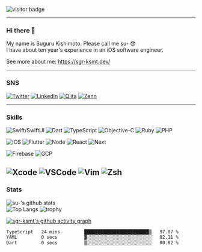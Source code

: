 ![visitor badge](https://visitor-badge.glitch.me/badge?page_id=sgr-ksmt.visitor-badge)

--- 

### Hi there 👋

My name is Suguru Kishimoto. Please call me su- 😎  
I have about ten year's experience in an iOS software engineer.  


See more about me: https://sgr-ksmt.dev/

---
### SNS
[![Twitter](https://img.shields.io/badge/Twitter-00acee.svg?style=for-the-badge&logo=twitter&logoColor=white)](https://twitter.com/_sgr_ksmt)
[![LinkedIn](https://img.shields.io/badge/LinkedIn-0072b1.svg?style=for-the-badge&logo=linkedin&logoColor=white)](https://www.linkedin.com/in/sgr-ksmt/)
[![Qiita](https://img.shields.io/badge/Qiita-55C500.svg?style=for-the-badge&logo=qiita&logoColor=white)](https://qiita.com/sgr-ksmt)
[![Zenn](https://img.shields.io/badge/Zenn-3EA8FF.svg?style=for-the-badge&logo=zenn&logoColor=white)](https://zenn.dev/sgr_ksmt)

---

### Skills

![Swift/SwiftUI](https://img.shields.io/badge/Swift/SwiftUI-ffac45.svg?style=for-the-badge&logo=swift&logoColor=black) 
![Dart](https://img.shields.io/badge/Dart-00b4ab.svg?style=for-the-badge&logo=dart&logoColor=white) 
![TypeScript](https://img.shields.io/badge/TypeScript-3178C6.svg?style=for-the-badge&logo=typescript&logoColor=white) 
![Objective-C](https://img.shields.io/badge/Objective--c-blue.svg?style=for-the-badge&logo=apple)
![Ruby](https://img.shields.io/badge/Ruby-CC342D.svg?style=for-the-badge&logo=ruby)
![PHP](https://img.shields.io/badge/PHP-777BB4.svg?style=for-the-badge&logo=PHP)

![iOS](https://img.shields.io/badge/iOS-blue.svg?style=for-the-badge&logo=ios)
![Flutter](https://img.shields.io/badge/Flutter-0175c2.svg?style=for-the-badge&logo=flutter)
![Node](https://img.shields.io/badge/Node.js-339933.svg?style=for-the-badge&logo=Node.js&logoColor=white)
![React](https://img.shields.io/badge/React.js-00d8ff.svg?style=for-the-badge&logo=react&logoColor=white)
![Next](https://img.shields.io/badge/Next.js-ffffff.svg?style=for-the-badge&logo=Next.js&logoColor=black)

![Firebase](https://img.shields.io/badge/Firebase-FFCA28.svg?style=for-the-badge&logo=firebase&logoColor=black)
![GCP](https://img.shields.io/badge/Google_Cloud-4285F4.svg?style=for-the-badge&logo=Google-Cloud&logoColor=white)

![Xcode](https://img.shields.io/badge/Xcode-147EFB.svg?style=for-the-badge&logo=xcode&logoColor=white)
![VSCode](https://img.shields.io/badge/VSCode-007ACC.svg?style=for-the-badge&logo=Visual-Studio-Code&logoColor=white)
![Vim](https://img.shields.io/badge/Vim-019733.svg?style=for-the-badge&logo=vim&logoColor=white)
![Zsh](https://img.shields.io/badge/Zsh-ffffff.svg?style=for-the-badge&logoColor=black)
---

### Stats

![su-'s github stats](https://github-readme-stats.vercel.app/api?username=sgr-ksmt&count_private=true&show_icons=true&theme=github_dark)  
![Top Langs](https://github-readme-stats.vercel.app/api/top-langs/?username=sgr-ksmt&layout=compact&langs_count=8&theme=github_dark)
![trophy](https://github-profile-trophy.vercel.app/?username=sgr-ksmt&theme=darkhub)

[![sgr-ksmt's github activity graph](https://activity-graph.herokuapp.com/graph?username=sgr-ksmt&theme=github)](https://github.com/ashutosh00710/github-readme-activity-graph)

<!--START_SECTION:waka-->

```txt
TypeScript   24 mins         ████████████████████████▒   97.07 %
YAML         0 secs          ▓░░░░░░░░░░░░░░░░░░░░░░░░   02.11 %
Dart         0 secs          ▒░░░░░░░░░░░░░░░░░░░░░░░░   00.82 %
```

<!--END_SECTION:waka-->
